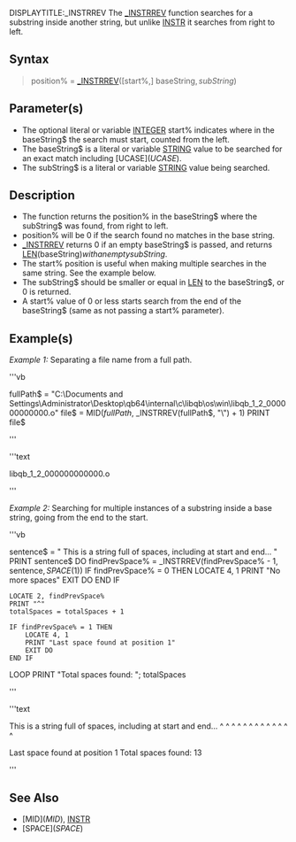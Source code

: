 DISPLAYTITLE:_INSTRREV
The [_INSTRREV](_INSTRREV) function searches for a substring inside another string, but unlike [INSTR](INSTR) it searches from right to left.


## Syntax

>  position% = [_INSTRREV](_INSTRREV)([start%,] baseString$, subString$)


## Parameter(s)

* The optional literal or variable [INTEGER](INTEGER) start% indicates where in the baseString$ the search must start, counted from the left. 
* The baseString$ is a literal or variable [STRING](STRING) value to be searched for an exact match including [UCASE$](UCASE$). 
* The subString$ is a literal or variable [STRING](STRING) value being searched.


## Description

* The function returns the position% in the baseString$ where the subString$ was found, from right to left.
* position% will be 0 if the search found no matches in the base string.
* [_INSTRREV](_INSTRREV) returns 0 if an empty baseString$ is passed, and returns [LEN](LEN)(baseString$) with an empty subString$.
* The start% position is useful when making multiple searches in the same string. See the example below.
* The subString$ should be smaller or equal in [LEN](LEN) to the baseString$, or 0 is returned.
* A start% value of 0 or less starts search from the end of the baseString$ (same as not passing a start% parameter).


## Example(s)

*Example 1:* Separating a file name from a full path.

'''vb

fullPath$ = "C:\Documents and Settings\Administrator\Desktop\qb64\internal\c\libqb\os\win\libqb_1_2_000000000000.o"
file$ = MID$(fullPath$, _INSTRREV(fullPath$, "\") + 1)
PRINT file$

'''

'''text


libqb_1_2_000000000000.o

'''



*Example 2:* Searching for multiple instances of a substring inside a base string, going from the end to the start.

'''vb

sentence$ = " This is a string full of spaces, including at start and end... "
PRINT sentence$
DO
    findPrevSpace% = _INSTRREV(findPrevSpace% - 1, sentence$, SPACE$(1))
    IF findPrevSpace% = 0 THEN
        LOCATE 4, 1
        PRINT "No more spaces"
        EXIT DO
    END IF

    LOCATE 2, findPrevSpace%
    PRINT "^"
    totalSpaces = totalSpaces + 1

    IF findPrevSpace% = 1 THEN 
        LOCATE 4, 1
        PRINT "Last space found at position 1"
        EXIT DO
    END IF
LOOP
PRINT "Total spaces found: "; totalSpaces

'''

'''text


 This is a string full of spaces, including at start and end... 
^    ^  ^ ^      ^    ^  ^       ^         ^  ^     ^   ^      ^

Last space found at position 1
Total spaces found: 13

'''


## See Also

* [MID$](MID$), [INSTR](INSTR)
* [SPACE$](SPACE$)




